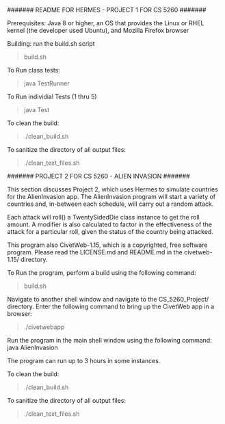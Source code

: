 ####### README FOR HERMES - PROJECT 1 FOR CS 5260 #######

Prerequisites: Java 8 or higher, an OS that provides the Linux or RHEL
kernel (the developer used Ubuntu), and Mozilla Firefox browser

Building: run the build.sh script
> build.sh

To Run class tests:
> java TestRunner

To Run individial Tests (1 thru 5)
> java Test<number>

To clean the build:
> ./clean_build.sh

To sanitize the directory of all output files:
> ./clean_text_files.sh

####### PROJECT 2 FOR CS 5260 - ALIEN INVASION #######

This section discusses Project 2, which uses Hermes to simulate 
countries for the AlienInvasion app. The AlienInvasion program 
will start a variety of countries and, in-between each schedule, 
will carry out a random attack.

Each attack will roll() a TwentySidedDie class instance to get 
the roll amount. A modifier is also calculated to factor in the 
effectiveness of the attack for a particular roll, given the status
of the country being attacked.

This program also CivetWeb-1.15, which is a copyrighted, free software 
program. Please read the LICENSE.md and README.md in the
civetweb-1.15/ directory.

To Run the program, perform a build using the following command:
> build.sh

Navigate to another shell window and navigate to the CS_5260_Project/
directory. Enter the following command to bring up the CivetWeb app 
in a browser:
> ./civetwebapp

Run the program in the main shell window using the following command:
java AlienInvasion

The program can run up to 3 hours in some instances. 

To clean the build:
> ./clean_build.sh

To sanitize the directory of all output files:
> ./clean_text_files.sh
